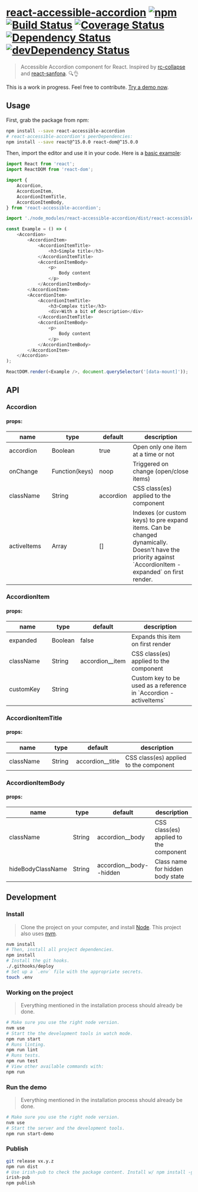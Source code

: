 [react-accessible-accordion](https://springload.github.io/react-accessible-accordion/) [![npm](https://img.shields.io/npm/v/react-accessible-accordion.svg?style=flat-square)](https://www.npmjs.com/package/react-accessible-accordion) [![Build Status](https://travis-ci.org/springload/react-accessible-accordion.svg?branch=master)](https://travis-ci.org/springload/react-accessible-accordion) [![Coverage Status](https://coveralls.io/repos/github/springload/react-accessible-accordion/badge.svg)](https://coveralls.io/github/springload/react-accessible-accordion) [![Dependency Status](https://david-dm.org/springload/react-accessible-accordion.svg?style=flat-square)](https://david-dm.org/springload/react-accessible-accordion) [![devDependency Status](https://david-dm.org/springload/react-accessible-accordion/dev-status.svg?style=flat-square)](https://david-dm.org/springload/react-accessible-accordion#info=devDependencies)
=========

> Accessible Accordion component for React. Inspired by [rc-collapse](https://github.com/react-component/collapse) and [react-sanfona](https://github.com/daviferreira/react-sanfona). :mag::ok_hand:

This is a work in progress. Feel free to contribute. [Try a demo now](https://springload.github.io/react-accessible-accordion/).

## Usage

First, grab the package from npm:

```sh
npm install --save react-accessible-accordion
# react-accessible-accordion's peerDependencies:
npm install --save react@^15.0.0 react-dom@^15.0.0
```

Then, import the editor and use it in your code. Here is a [basic example](https://springload.github.io/react-accessible-accordion/):

```js
import React from 'react';
import ReactDOM from 'react-dom';

import {
    Accordion,
    AccordionItem,
    AccordionItemTitle,
    AccordionItemBody,
} from 'react-accessible-accordion';

import './node_modules/react-accessible-accordion/dist/react-accessible-accordion.css';

const Example = () => (
    <Accordion>
        <AccordionItem>
            <AccordionItemTitle>
                <h3>Simple title</h3>
            </AccordionItemTitle>
            <AccordionItemBody>
                <p>
                    Body content
                </p>
            </AccordionItemBody>
        </AccordionItem>
        <AccordionItem>
            <AccordionItemTitle>
                <h3>Complex title</h3>
                <div>With a bit of description</div>
            </AccordionItemTitle>
            <AccordionItemBody>
                <p>
                    Body content
                </p>
            </AccordionItemBody>
        </AccordionItem>
    </Accordion>
);

ReactDOM.render(<Example />, document.querySelector('[data-mount]'));
```

## API

### Accordion

#### props:

<table class="table table-bordered table-striped">
    <thead>
    <tr>
        <th style="width: 100px;">name</th>
        <th style="width: 50px;">type</th>
        <th>default</th>
        <th>description</th>
    </tr>
    </thead>
    <tbody>
      <tr>
          <td>accordion</td>
          <td>Boolean</td>
          <td>true</td>
          <td>Open only one item at a time or not</td>
      </tr>
      <tr>
          <td>onChange</td>
          <td>Function(keys)</td>
          <td>noop</td>
          <td>Triggered on change (open/close items)</td>
      </tr>
      <tr>
          <td>className</td>
          <td>String</td>
          <td>accordion</td>
          <td>CSS class(es) applied to the component</td>
      </tr>
      <tr>
          <td>activeItems</td>
          <td>Array</td>
          <td>[]</td>
          <td>Indexes (or custom keys) to pre expand items. Can be changed dynamically. Doesn't have the priority against `AccordionItem - expanded` on first render.</td>
      </tr>
    </tbody>
</table>

### AccordionItem

#### props:

<table class="table table-bordered table-striped">
    <thead>
    <tr>
        <th style="width: 100px;">name</th>
        <th style="width: 50px;">type</th>
        <th>default</th>
        <th>description</th>
    </tr>
    </thead>
    <tbody>
      <tr>
          <td>expanded</td>
          <td>Boolean</td>
          <td>false</td>
          <td>Expands this item on first render</td>
      </tr>
      <tr>
          <td>className</td>
          <td>String</td>
          <td>accordion__item</td>
          <td>CSS class(es) applied to the component</td>
      </tr>
      <tr>
          <td>customKey</td>
          <td>String</td>
          <td></td>
          <td>Custom key to be used as a reference in `Accordion - activeItems`</td>
      </tr>
    </tbody>
</table>

### AccordionItemTitle

#### props:

<table class="table table-bordered table-striped">
    <thead>
    <tr>
        <th style="width: 100px;">name</th>
        <th style="width: 50px;">type</th>
        <th>default</th>
        <th>description</th>
    </tr>
    </thead>
    <tbody>
      <tr>
          <td>className</td>
          <td>String</td>
          <td>accordion__title</td>
          <td>CSS class(es) applied to the component</td>
      </tr>
    </tbody>
</table>

### AccordionItemBody

#### props:

<table class="table table-bordered table-striped">
    <thead>
    <tr>
        <th style="width: 100px;">name</th>
        <th style="width: 50px;">type</th>
        <th>default</th>
        <th>description</th>
    </tr>
    </thead>
    <tbody>
      <tr>
          <td>className</td>
          <td>String</td>
          <td>accordion__body</td>
          <td>CSS class(es) applied to the component</td>
      </tr>
      <tr>
          <td>hideBodyClassName</td>
          <td>String</td>
          <td>accordion__body--hidden</td>
          <td>Class name for hidden body state</td>
      </tr>
    </tbody>
</table>

## Development

### Install

> Clone the project on your computer, and install [Node](https://nodejs.org). This project also uses [nvm](https://github.com/springload/frontend-starter-kit/blob/master/docs/useful-tooling.md#nvm).

```sh
nvm install
# Then, install all project dependencies.
npm install
# Install the git hooks.
./.githooks/deploy
# Set up a `.env` file with the appropriate secrets.
touch .env
```

### Working on the project

> Everything mentioned in the installation process should already be done.

```sh
# Make sure you use the right node version.
nvm use
# Start the the development tools in watch mode.
npm run start
# Runs linting.
npm run lint
# Runs tests.
npm run test
# View other available commands with:
npm run
```

### Run the demo

> Everything mentioned in the installation process should already be done.

```sh
# Make sure you use the right node version.
nvm use
# Start the server and the development tools.
npm run start-demo
```

### Publish

```sh
git release vx.y.z
npm run dist
# Use irish-pub to check the package content. Install w/ npm install -g first.
irish-pub
npm publish
```
